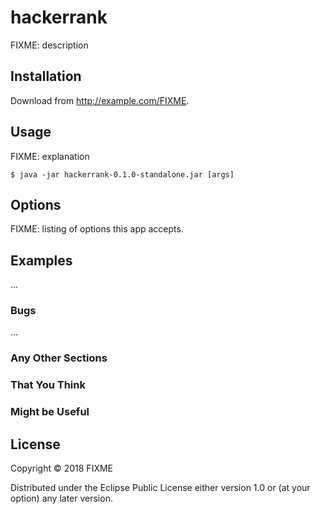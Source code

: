 # hackerrank

FIXME: description

## Installation

Download from http://example.com/FIXME.

## Usage

FIXME: explanation

    $ java -jar hackerrank-0.1.0-standalone.jar [args]

## Options

FIXME: listing of options this app accepts.

## Examples

...

### Bugs

...

### Any Other Sections
### That You Think
### Might be Useful

## License

Copyright © 2018 FIXME

Distributed under the Eclipse Public License either version 1.0 or (at
your option) any later version.
